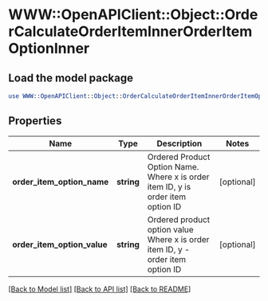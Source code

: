# WWW::OpenAPIClient::Object::OrderCalculateOrderItemInnerOrderItemOptionInner

## Load the model package
```perl
use WWW::OpenAPIClient::Object::OrderCalculateOrderItemInnerOrderItemOptionInner;
```

## Properties
Name | Type | Description | Notes
------------ | ------------- | ------------- | -------------
**order_item_option_name** | **string** | Ordered Product Option Name. Where x is order item ID, y is order item option ID | [optional] 
**order_item_option_value** | **string** | Ordered product option value Where x is order item ID, y - order item option ID | [optional] 

[[Back to Model list]](../README.md#documentation-for-models) [[Back to API list]](../README.md#documentation-for-api-endpoints) [[Back to README]](../README.md)


